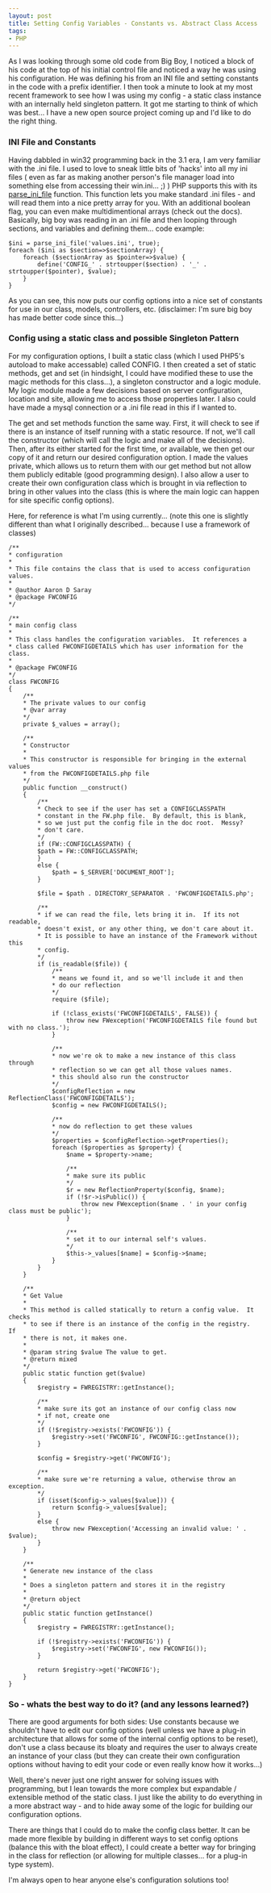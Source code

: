 ```yaml
---
layout: post
title: Setting Config Variables - Constants vs. Abstract Class Access
tags:
- PHP
---
```

As I was looking through some old code from Big Boy, I noticed a block of his code at the top of his initial control file and noticed a way he was using his configuration.  He was defining his from an INI file and setting constants in the code with a prefix identifier.  I then took a minute to look at my most recent framework to see how I was using my config - a static class instance with an internally held singleton pattern.  It got me starting to think of which was best... I have a new open source project coming up and I'd like to do the right thing.

### INI File and Constants

Having dabbled in win32 programming back in the 3.1 era, I am very familiar with the .ini file.  I used to love to sneak little bits of 'hacks' into all my ini files ( even as far as making another person's file manager load into something else from accessing their win.ini... ;) )  PHP supports this with its [parse_ini_file](http://php.net/parse_ini_file) function.  This function lets you make standard .ini files - and will read them into a nice pretty array for you.  With an additional boolean flag, you can even make multidimentional arrays (check out the docs).  Basically, big boy was reading in an .ini file and then looping through sections, and variables and defining them... code example:

```php?start_inline=1
$ini = parse_ini_file('values.ini', true);
foreach ($ini as $section=>$sectionArray) {
    foreach ($sectionArray as $pointer=>$value) {
        define('CONFIG_' . strtoupper($section) . '_' . strtoupper($pointer), $value);  
    }
}
```

As you can see, this now puts our config options into a nice set of constants for use in our class, models, controllers, etc.  (disclaimer: I'm sure big boy has made better code since this...)

### Config using a static class and possible Singleton Pattern

For my configuration options, I built a static class (which I used PHP5's autoload to make accessable) called CONFIG.  I then created a set of static methods, get and set (in hindsight, I could have modified these to use the magic methods for this class...), a singleton constructor and a logic module.  My logic module made a few decisions based on server configuration, location and site, allowing me to access those properties later.  I also could have made a mysql connection or a .ini file read in this if I wanted to.

The get and set methods function the same way.  First, it will check to see if there is an instance of itself running with a static resource.  If not, we'll call the constructor (which will call the logic and make all of the decisions).  Then, after its either started for the first time, or available, we then get our copy of it and return our desired configuration option.  I made the values private, which allows us to return them with our get method but not allow them publicly editable (good programming design).   I also allow a user to create their own configuration class which is brought in via reflection to bring in other values into the class (this is where the main logic can happen for site specific config options).

Here, for reference is what I'm using currently... (note this one is slightly different than what I originally described... because I use a framework of classes)

```php?start_inline=1
/**
* configuration
*
* This file contains the class that is used to access configuration values.
*
* @author Aaron D Saray
* @package FWCONFIG
*/

/**
* main config class
*
* This class handles the configuration variables.  It references a
* class called FWCONFIGDETAILS which has user information for the class.
*
* @package FWCONFIG
*/
class FWCONFIG
{
    /**
    * The private values to our config
    * @var array
    */
    private $_values = array();
    
    /**
    * Constructor
    *
    * This constructor is responsible for bringing in the external values
    * from the FWCONFIGDETAILS.php file
    */
    public function __construct()
    {
        /**
        * Check to see if the user has set a CONFIGCLASSPATH
        * constant in the FW.php file.  By default, this is blank,
        * so we just put the config file in the doc root.  Messy?
        * don't care.
        */
        if (FW::CONFIGCLASSPATH) {
        $path = FW::CONFIGCLASSPATH;
        }
        else {
            $path = $_SERVER['DOCUMENT_ROOT'];
        }
        
        $file = $path . DIRECTORY_SEPARATOR . 'FWCONFIGDETAILS.php';

        /**
        * if we can read the file, lets bring it in.  If its not readable,
        * doesn't exist, or any other thing, we don't care about it.
        * It is possible to have an instance of the Framework without this
        * config.
        */
        if (is_readable($file)) {
            /**
            * means we found it, and so we'll include it and then
            * do our reflection
            */
            require ($file);
            
            if (!class_exists('FWCONFIGDETAILS', FALSE)) {
                throw new FWexception('FWCONFIGDETAILS file found but with no class.');
            }

            /**
            * now we're ok to make a new instance of this class through
            * reflection so we can get all those values names.
            * this should also run the constructor
            */
            $configReflection = new ReflectionClass('FWCONFIGDETAILS');
            $config = new FWCONFIGDETAILS();
            
            /**
            * now do reflection to get these values
            */
            $properties = $configReflection->getProperties();
            foreach ($properties as $property) {
                $name = $property->name;

                /**
                * make sure its public
                */
                $r = new ReflectionProperty($config, $name);
                if (!$r->isPublic()) {
                    throw new FWexception($name . ' in your config class must be public');
                }
                
                /**
                * set it to our internal self's values.
                */
                $this->_values[$name] = $config->$name;
            }
        }
    }

    /**
    * Get Value
    *
    * This method is called statically to return a config value.  It checks
    * to see if there is an instance of the config in the registry.  If
    * there is not, it makes one.
    *
    * @param string $value The value to get.
    * @return mixed
    */
    public static function get($value)
    {
        $registry = FWREGISTRY::getInstance();
    
        /**
        * make sure its got an instance of our config class now
        * if not, create one
        */
        if (!$registry->exists('FWCONFIG')) {
            $registry->set('FWCONFIG', FWCONFIG::getInstance());
        }
        
        $config = $registry->get('FWCONFIG');

        /**
        * make sure we're returning a value, otherwise throw an exception.
        */
        if (isset($config->_values[$value])) {
            return $config->_values[$value];
        }
        else {
            throw new FWexception('Accessing an invalid value: ' . $value);
        }
    }

    /**
    * Generate new instance of the class
    *
    * Does a singleton pattern and stores it in the registry
    *
    * @return object
    */
    public static function getInstance()
    {
        $registry = FWREGISTRY::getInstance();
        
        if (!$registry->exists('FWCONFIG')) {
            $registry->set('FWCONFIG', new FWCONFIG());
        }
        
        return $registry->get('FWCONFIG');
    }
}
```

### So - whats the best way to do it? (and any lessons learned?)

There are good arguments for both sides: Use constants because we shouldn't have to edit our config options (well unless we have a plug-in architecture that allows for some of the internal config options to be reset), don't use a class because its bloaty and requires the user to always create an instance of your class (but they can create their own configuration options without having to edit your code or even really know how it works...)

Well, there's never just one right answer for solving issues with programming, but I lean towards the more complex but expandable / extensible method of the static class.  I just like the ability to do everything in a more abstract way - and to hide away some of the logic for building our configuration options.

There are things that I could do to make the config class better.  It can be made more flexible by building in different ways to set config options (balance this with the bloat effect), I could create a better way for bringing in the class for reflection (or allowing for multiple classes... for a plug-in type system).

I'm always open to hear anyone else's configuration solutions too!
